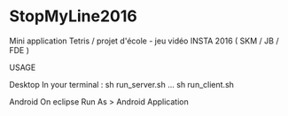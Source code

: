 # StopMyLine2016
Mini application Tetris / projet d'école - jeu vidéo INSTA 2016 ( SKM / JB / FDE )

USAGE

Desktop
In your terminal :
sh run_server.sh
...
sh run_client.sh

Android
On eclipse
	Run As > Android Application
